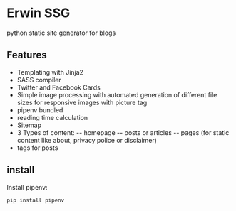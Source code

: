 # Erwin SSG
python static site generator for blogs

## Features
- Templating with Jinja2
- SASS compiler
- Twitter and Facebook Cards
- Simple image processing with automated generation of different file sizes for responsive images with picture tag
- pipenv bundled
- reading time calculation
- Sitemap
- 3 Types of content:
  -- homepage
  -- posts or articles
  -- pages (for static content like about, privacy police or disclaimer)
- tags for posts

## install
Install pipenv:
```
pip install pipenv
```

